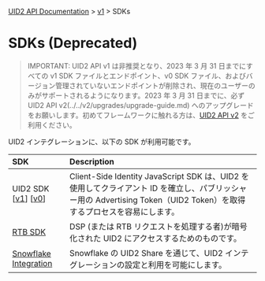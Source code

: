 [UID2 API Documentation](../../README.md) > [v1](../README.md) > SDKs

# SDKs (Deprecated)

> IMPORTANT: UID2 API v1 は非推奨となり、2023 年 3 月 31 日までにすべての v1 SDK ファイルとエンドポイント、v0 SDK ファイル、およびバージョン管理されていないエンドポイントが削除され、現在のユーザーのみがサポートされるようになります。2023 年 3 月 31 日までに、必ず UID2 API v2(../../v2/upgrades/upgrade-guide.md) へのアップグレードをお願いします。初めてフレームワークに触れる方は、[UID2 API v2](../../v2/README.md) をご利用ください。

UID2 インテグレーションに、以下の SDK が利用可能です。

| SDK                                                                                    | Description                                                                                                                                                           |
| :------------------------------------------------------------------------------------- | :-------------------------------------------------------------------------------------------------------------------------------------------------------------------- |
| UID2 SDK<br/>[[v1](./client-side-identity-v1.md)] [[v0](./client-side-identity-v0.md)] | Client-Side Identity JavaScript SDK は、UID2 を使用してクライアント ID を確立し、パブリッシャー用の Advertising Token（UID2 Token）を取得するプロセスを容易にします。 |
| [RTB SDK](./dsp-client-v1-overview.md)                                                 | DSP (または RTB リクエストを処理する者)が暗号化された UID2 にアクセスするためのものです。                                                                             |
| [Snowflake Integration](./snowflake_integration.md)                                    | Snowflake の UID2 Share を通じて、UID2 インテグレーションの設定と利用を可能にします。                                                                                 |
